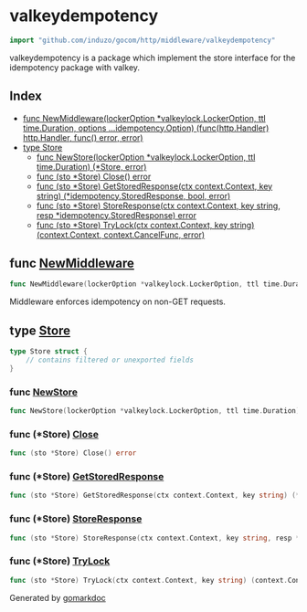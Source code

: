 <!-- Code generated by gomarkdoc. DO NOT EDIT -->

# valkeydempotency

```go
import "github.com/induzo/gocom/http/middleware/valkeydempotency"
```

valkeydempotency is a package which implement the store interface for the idempotency package with valkey.

## Index

- [func NewMiddleware\(lockerOption \*valkeylock.LockerOption, ttl time.Duration, options ...idempotency.Option\) \(func\(http.Handler\) http.Handler, func\(\) error, error\)](<#NewMiddleware>)
- [type Store](<#Store>)
  - [func NewStore\(lockerOption \*valkeylock.LockerOption, ttl time.Duration\) \(\*Store, error\)](<#NewStore>)
  - [func \(sto \*Store\) Close\(\) error](<#Store.Close>)
  - [func \(sto \*Store\) GetStoredResponse\(ctx context.Context, key string\) \(\*idempotency.StoredResponse, bool, error\)](<#Store.GetStoredResponse>)
  - [func \(sto \*Store\) StoreResponse\(ctx context.Context, key string, resp \*idempotency.StoredResponse\) error](<#Store.StoreResponse>)
  - [func \(sto \*Store\) TryLock\(ctx context.Context, key string\) \(context.Context, context.CancelFunc, error\)](<#Store.TryLock>)


<a name="NewMiddleware"></a>
## func [NewMiddleware](<https://github.com/induzo/gocom/blob/main/http/middleware/valkeydempotency/middleware.go#L14-L18>)

```go
func NewMiddleware(lockerOption *valkeylock.LockerOption, ttl time.Duration, options ...idempotency.Option) (func(http.Handler) http.Handler, func() error, error)
```

Middleware enforces idempotency on non\-GET requests.

<a name="Store"></a>
## type [Store](<https://github.com/induzo/gocom/blob/main/http/middleware/valkeydempotency/store.go#L24-L28>)



```go
type Store struct {
    // contains filtered or unexported fields
}
```

<a name="NewStore"></a>
### func [NewStore](<https://github.com/induzo/gocom/blob/main/http/middleware/valkeydempotency/store.go#L36>)

```go
func NewStore(lockerOption *valkeylock.LockerOption, ttl time.Duration) (*Store, error)
```



<a name="Store.Close"></a>
### func \(\*Store\) [Close](<https://github.com/induzo/gocom/blob/main/http/middleware/valkeydempotency/store.go#L30>)

```go
func (sto *Store) Close() error
```



<a name="Store.GetStoredResponse"></a>
### func \(\*Store\) [GetStoredResponse](<https://github.com/induzo/gocom/blob/main/http/middleware/valkeydempotency/store.go#L81>)

```go
func (sto *Store) GetStoredResponse(ctx context.Context, key string) (*idempotency.StoredResponse, bool, error)
```



<a name="Store.StoreResponse"></a>
### func \(\*Store\) [StoreResponse](<https://github.com/induzo/gocom/blob/main/http/middleware/valkeydempotency/store.go#L59>)

```go
func (sto *Store) StoreResponse(ctx context.Context, key string, resp *idempotency.StoredResponse) error
```



<a name="Store.TryLock"></a>
### func \(\*Store\) [TryLock](<https://github.com/induzo/gocom/blob/main/http/middleware/valkeydempotency/store.go#L50>)

```go
func (sto *Store) TryLock(ctx context.Context, key string) (context.Context, context.CancelFunc, error)
```



Generated by [gomarkdoc](<https://github.com/princjef/gomarkdoc>)
